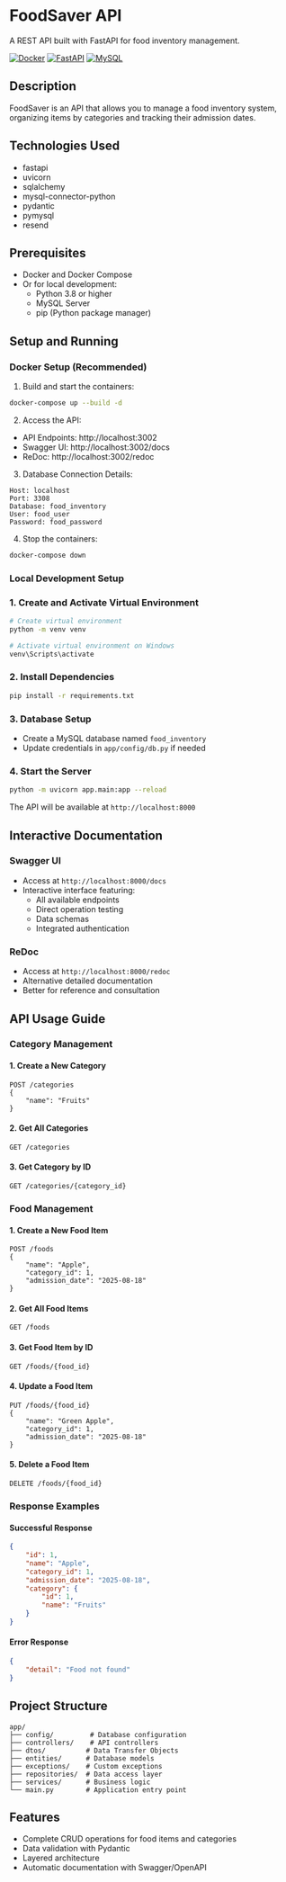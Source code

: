 # FoodSaver API

A REST API built with FastAPI for food inventory management.

[![Docker](https://img.shields.io/badge/docker-%230db7ed.svg?style=for-the-badge&logo=docker&logoColor=white)](https://www.docker.com/)
[![FastAPI](https://img.shields.io/badge/FastAPI-005571?style=for-the-badge&logo=fastapi)](https://fastapi.tiangolo.com/)
[![MySQL](https://img.shields.io/badge/mysql-%2300f.svg?style=for-the-badge&logo=mysql&logoColor=white)](https://www.mysql.com/)

## Description

FoodSaver is an API that allows you to manage a food inventory system, organizing items by categories and tracking their admission dates.

## Technologies Used

- fastapi
- uvicorn
- sqlalchemy
- mysql-connector-python
- pydantic
- pymysql
- resend

## Prerequisites

- Docker and Docker Compose
- Or for local development:
  - Python 3.8 or higher
  - MySQL Server
  - pip (Python package manager)

## Setup and Running

### Docker Setup (Recommended)

1. Build and start the containers:
```bash
docker-compose up --build -d
```

2. Access the API:
- API Endpoints: http://localhost:3002
- Swagger UI: http://localhost:3002/docs
- ReDoc: http://localhost:3002/redoc

3. Database Connection Details:
```
Host: localhost
Port: 3308
Database: food_inventory
User: food_user
Password: food_password
```

4. Stop the containers:
```bash
docker-compose down
```

### Local Development Setup

### 1. Create and Activate Virtual Environment

```bash
# Create virtual environment
python -m venv venv

# Activate virtual environment on Windows
venv\Scripts\activate
```

### 2. Install Dependencies

```bash
pip install -r requirements.txt
```

### 3. Database Setup
- Create a MySQL database named `food_inventory`
- Update credentials in `app/config/db.py` if needed

### 4. Start the Server

```bash
python -m uvicorn app.main:app --reload
```

The API will be available at `http://localhost:8000`

## Interactive Documentation

### Swagger UI
- Access at `http://localhost:8000/docs`
- Interactive interface featuring:
  - All available endpoints
  - Direct operation testing
  - Data schemas
  - Integrated authentication

### ReDoc
- Access at `http://localhost:8000/redoc`
- Alternative detailed documentation
- Better for reference and consultation

## API Usage Guide

### Category Management

#### 1. Create a New Category
```http
POST /categories
{
    "name": "Fruits"
}
```

#### 2. Get All Categories
```http
GET /categories
```

#### 3. Get Category by ID
```http
GET /categories/{category_id}
```

### Food Management

#### 1. Create a New Food Item
```http
POST /foods
{
    "name": "Apple",
    "category_id": 1,
    "admission_date": "2025-08-18"
}
```

#### 2. Get All Food Items
```http
GET /foods
```

#### 3. Get Food Item by ID
```http
GET /foods/{food_id}
```

#### 4. Update a Food Item
```http
PUT /foods/{food_id}
{
    "name": "Green Apple",
    "category_id": 1,
    "admission_date": "2025-08-18"
}
```

#### 5. Delete a Food Item
```http
DELETE /foods/{food_id}
```

### Response Examples

#### Successful Response
```json
{
    "id": 1,
    "name": "Apple",
    "category_id": 1,
    "admission_date": "2025-08-18",
    "category": {
        "id": 1,
        "name": "Fruits"
    }
}
```

#### Error Response
```json
{
    "detail": "Food not found"
}
```
## Project Structure

```
app/
├── config/         # Database configuration
├── controllers/    # API controllers
├── dtos/          # Data Transfer Objects
├── entities/      # Database models
├── exceptions/    # Custom exceptions
├── repositories/  # Data access layer
├── services/      # Business logic
└── main.py        # Application entry point
```

## Features

- Complete CRUD operations for food items and categories
- Data validation with Pydantic
- Layered architecture
- Automatic documentation with Swagger/OpenAPI
